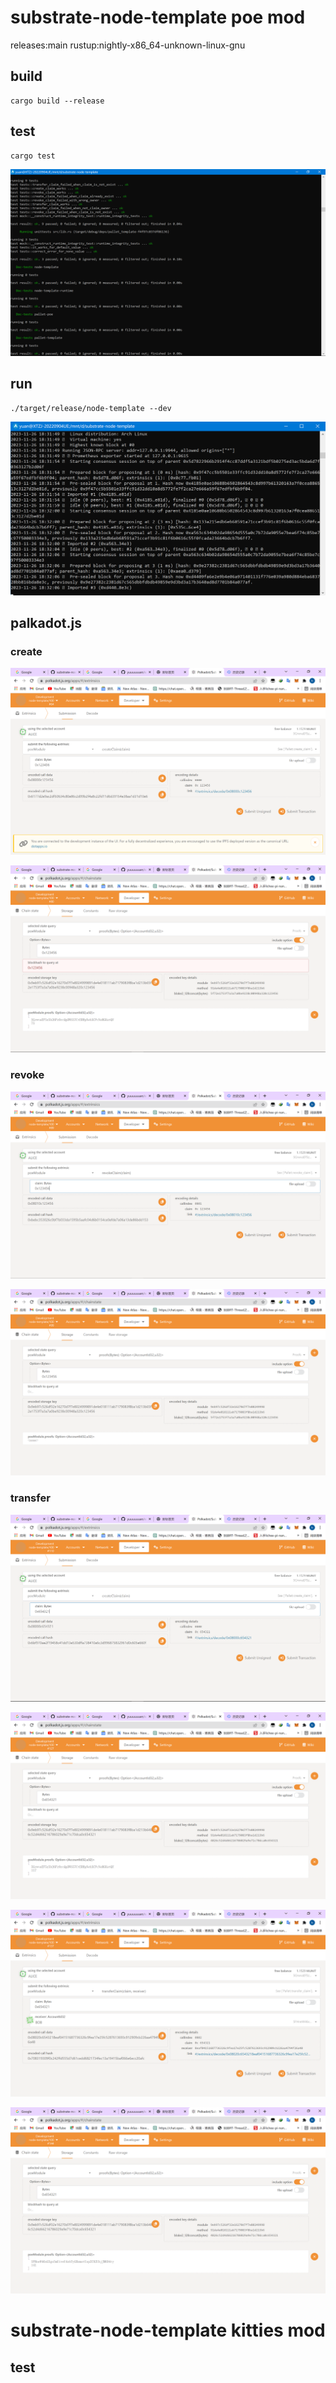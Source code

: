 # substrate-node-template poe mod
releases:main
rustup:nightly-x86_64-unknown-linux-gnu

## build
```
cargo build --release
```
## test

```
cargo test
```

![img](img/test.PNG)

## run

```
./target/release/node-template --dev
```
![img](img/run.PNG)
## palkadot.js

### create

![img](/img/create1.PNG)

![img](/img/create2.PNG)
### revoke

![img](/img/revoke1.PNG)

![img](/img/revoke2.PNG)
### transfer

![img](/img/transfer1.PNG)

![img](/img/transfer2.PNG)

![img](/img/transfer3.PNG)

![img](/img/transfer4.PNG)

# substrate-node-template kitties mod

## test

